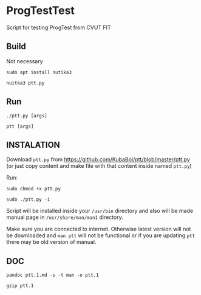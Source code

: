 # ProgTestTest

Script for testing ProgTest from CVUT FIT

## Build

Not necessary

`sudo apt install nutika3`

`nuitka3 ptt.py`

## Run

`./ptt.py [args]`

`ptt [args]`

## INSTALATION

Download `ptt.py` from https://github.com/KubaBoi/ptt/blob/master/ptt.py (or just copy content and make file with that content inside named `ptt.py`)

Run:

`sudo chmod +x ptt.py`

`sudo ./ptt.py -i`

Script will be installed inside your `/usr/bin` directory and also will be made manual page in `/usr/share/man/man1` directory.

Make sure you are connected to internet. Otherwise latest version will not be downloaded and `man ptt` will not be functional or if you are updating `ptt` there may be old version of manual.

## DOC

`pandoc ptt.1.md -s -t man -o ptt.1`

`gzip ptt.1`

